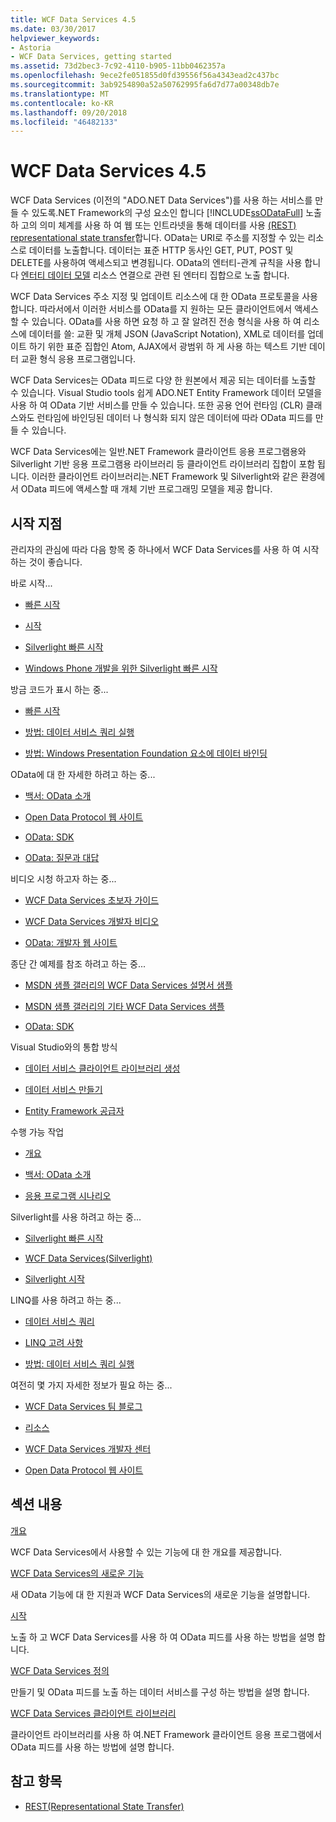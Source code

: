 ```yaml
---
title: WCF Data Services 4.5
ms.date: 03/30/2017
helpviewer_keywords:
- Astoria
- WCF Data Services, getting started
ms.assetid: 73d2bec3-7c92-4110-b905-11bb0462357a
ms.openlocfilehash: 9ece2fe051855d0fd39556f56a4343ead2c437bc
ms.sourcegitcommit: 3ab9254890a52a50762995fa6d7d77a00348db7e
ms.translationtype: MT
ms.contentlocale: ko-KR
ms.lasthandoff: 09/20/2018
ms.locfileid: "46482133"
---
```

# <a name="wcf-data-services-45"></a>WCF Data Services 4.5

WCF Data Services (이전의 "ADO.NET Data Services")를 사용 하는 서비스를 만들 수 있도록.NET Framework의 구성 요소인 합니다 [!INCLUDE[ssODataFull](../../../../includes/ssodatafull-md.md)] 노출 하 고의 의미 체계를 사용 하 여 웹 또는 인트라넷을 통해 데이터를 사용 [ (REST) representational state transfer](https://go.microsoft.com/fwlink/?LinkId=113919)합니다. OData는 URI로 주소를 지정할 수 있는 리소스로 데이터를 노출합니다. 데이터는 표준 HTTP 동사인 GET, PUT, POST 및 DELETE를 사용하여 액세스되고 변경됩니다. OData의 엔터티-관계 규칙을 사용 합니다 [엔터티 데이터 모델](../../../../docs/framework/data/adonet/entity-data-model.md) 리소스 연결으로 관련 된 엔터티 집합으로 노출 합니다.

WCF Data Services 주소 지정 및 업데이트 리소스에 대 한 OData 프로토콜을 사용 합니다. 따라서에서 이러한 서비스를 OData를 지 원하는 모든 클라이언트에서 액세스할 수 있습니다. OData를 사용 하면 요청 하 고 잘 알려진 전송 형식을 사용 하 여 리소스에 데이터를 쓸: 교환 및 개체 JSON (JavaScript Notation), XML로 데이터를 업데이트 하기 위한 표준 집합인 Atom, AJAX에서 광범위 하 게 사용 하는 텍스트 기반 데이터 교환 형식 응용 프로그램입니다.

WCF Data Services는 OData 피드로 다양 한 원본에서 제공 되는 데이터를 노출할 수 있습니다. Visual Studio tools 쉽게 ADO.NET Entity Framework 데이터 모델을 사용 하 여 OData 기반 서비스를 만들 수 있습니다. 또한 공용 언어 런타임 (CLR) 클래스와도 런타임에 바인딩된 데이터 나 형식화 되지 않은 데이터에 따라 OData 피드를 만들 수 있습니다.

WCF Data Services에는 일반.NET Framework 클라이언트 응용 프로그램용와 Silverlight 기반 응용 프로그램용 라이브러리 등 클라이언트 라이브러리 집합이 포함 됩니다. 이러한 클라이언트 라이브러리는.NET Framework 및 Silverlight와 같은 환경에서 OData 피드에 액세스할 때 개체 기반 프로그래밍 모델을 제공 합니다.

## <a name="where-should-i-start"></a>시작 지점

관리자의 관심에 따라 다음 항목 중 하나에서 WCF Data Services를 사용 하 여 시작 하는 것이 좋습니다.

바로 시작...

-   [빠른 시작](../../../../docs/framework/data/wcf/quickstart-wcf-data-services.md)

-   [시작](../../../../docs/framework/data/wcf/getting-started-with-wcf-data-services.md)

-   [Silverlight 빠른 시작](https://go.microsoft.com/fwlink/?LinkID=192782)

-   [Windows Phone 개발을 위한 Silverlight 빠른 시작](https://go.microsoft.com/fwlink/?LinkID=214535)

방금 코드가 표시 하는 중...

-   [빠른 시작](../../../../docs/framework/data/wcf/quickstart-wcf-data-services.md)

-   [방법: 데이터 서비스 쿼리 실행](../../../../docs/framework/data/wcf/how-to-execute-data-service-queries-wcf-data-services.md)

-   [방법: Windows Presentation Foundation 요소에 데이터 바인딩](../../../../docs/framework/data/wcf/bind-data-to-wpf-elements-wcf-data-services.md)

OData에 대 한 자세한 하려고 하는 중...

 -   [백서: OData 소개](https://go.microsoft.com/fwlink/?LinkId=220867)

-   [Open Data Protocol 웹 사이트](https://go.microsoft.com/fwlink/?LinkID=184554)

-   [OData: SDK](https://go.microsoft.com/fwlink/?LinkID=185248)

-   [OData: 질문과 대답](https://go.microsoft.com/fwlink/?LinkId=185867)

비디오 시청 하고자 하는 중...

-   [WCF Data Services 초보자 가이드](https://go.microsoft.com/fwlink/?LinkId=220864)

-   [WCF Data Services 개발자 비디오](https://go.microsoft.com/fwlink/?LinkId=220861)

-   [OData: 개발자 웹 사이트](https://go.microsoft.com/fwlink/?LinkId=185866)

종단 간 예제를 참조 하려고 하는 중...

-   [MSDN 샘플 갤러리의 WCF Data Services 설명서 샘플](https://go.microsoft.com/fwlink/?LinkID=220865)

-   [MSDN 샘플 갤러리의 기타 WCF Data Services 샘플](https://go.microsoft.com/fwlink/?LinkId=220866)

-   [OData: SDK](https://go.microsoft.com/fwlink/?LinkID=185248)

Visual Studio와의 통합 방식

-   [데이터 서비스 클라이언트 라이브러리 생성](../../../../docs/framework/data/wcf/generating-the-data-service-client-library-wcf-data-services.md)

-   [데이터 서비스 만들기](../../../../docs/framework/data/wcf/creating-the-data-service.md)

-   [Entity Framework 공급자](../../../../docs/framework/data/wcf/entity-framework-provider-wcf-data-services.md)

수행 가능 작업

-   [개요](../../../../docs/framework/data/wcf/wcf-data-services-overview.md)

-   [백서: OData 소개](https://go.microsoft.com/fwlink/?LinkId=220867)

-   [응용 프로그램 시나리오](../../../../docs/framework/data/wcf/application-scenarios-wcf-data-services.md)

Silverlight를 사용 하려고 하는 중...

-   [Silverlight 빠른 시작](https://go.microsoft.com/fwlink/?LinkID=192782)

-   [WCF Data Services(Silverlight)](https://go.microsoft.com/fwlink/?LinkID=143149)

-   [Silverlight 시작](https://go.microsoft.com/fwlink/?LinkId=148366)

LINQ를 사용 하려고 하는 중...

-   [데이터 서비스 쿼리](../../../../docs/framework/data/wcf/querying-the-data-service-wcf-data-services.md)

-   [LINQ 고려 사항](../../../../docs/framework/data/wcf/linq-considerations-wcf-data-services.md)

-   [방법: 데이터 서비스 쿼리 실행](../../../../docs/framework/data/wcf/how-to-execute-data-service-queries-wcf-data-services.md)

여전히 몇 가지 자세한 정보가 필요 하는 중...

-   [WCF Data Services 팀 블로그](https://go.microsoft.com/fwlink/?LinkID=150511)

-   [리소스](../../../../docs/framework/data/wcf/wcf-data-services-resources.md)

-   [WCF Data Services 개발자 센터](https://go.microsoft.com/fwlink/?LinkId=220868)

-   [Open Data Protocol 웹 사이트](https://go.microsoft.com/fwlink/?LinkID=184554)

## <a name="in-this-section"></a>섹션 내용

 [개요](../../../../docs/framework/data/wcf/wcf-data-services-overview.md)

 WCF Data Services에서 사용할 수 있는 기능에 대 한 개요를 제공합니다.

 [WCF Data Services의 새로운 기능](https://msdn.microsoft.com/library/cf22cad5-b8d9-472b-8d7c-b863b64eaae8)

 새 OData 기능에 대 한 지원과 WCF Data Services의 새로운 기능을 설명합니다.

 [시작](../../../../docs/framework/data/wcf/getting-started-with-wcf-data-services.md)

 노출 하 고 WCF Data Services를 사용 하 여 OData 피드를 사용 하는 방법을 설명 합니다.

 [WCF Data Services 정의](../../../../docs/framework/data/wcf/defining-wcf-data-services.md)

 만들기 및 OData 피드를 노출 하는 데이터 서비스를 구성 하는 방법을 설명 합니다.

 [WCF Data Services 클라이언트 라이브러리](../../../../docs/framework/data/wcf/wcf-data-services-client-library.md)

 클라이언트 라이브러리를 사용 하 여.NET Framework 클라이언트 응용 프로그램에서 OData 피드를 사용 하는 방법에 설명 합니다.

## <a name="see-also"></a>참고 항목

- [REST(Representational State Transfer)](https://go.microsoft.com/fwlink/?LinkId=113919)
